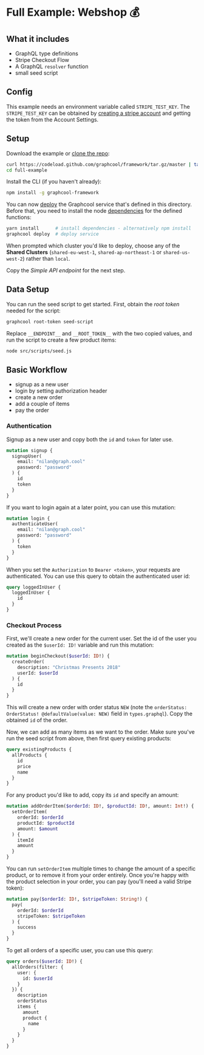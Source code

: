 # Full Example: Webshop :moneybag:

## What it includes

- GraphQL type definitions
- Stripe Checkout Flow
- A GraphQL `resolver` function
- small seed script

## Config

This example needs an environment variable called `STRIPE_TEST_KEY`.
The `STRIPE_TEST_KEY` can be obtained by [creating a stripe account](https://dashboard.stripe.com/register) and getting the token from the Account Settings.

## Setup

Download the example or [clone the repo](https://github.com/graphcool/framework):

```sh
curl https://codeload.github.com/graphcool/framework/tar.gz/master | tar -xz --strip=2 framework-master/examples/full-example
cd full-example
```

Install the CLI (if you haven't already):

```sh
npm install -g graphcool-framework
```

You can now [deploy](https://graph.cool/docs/reference/graphcool-cli/commands-aiteerae6l#graphcool-deploy) the Graphcool service that's defined in this directory. Before that, you need to install the node [dependencies](package.json#L14) for the defined functions:

```sh
yarn install      # install dependencies - alternatively npm install
graphcool deploy  # deploy service
```

When prompted which cluster you'd like to deploy, choose any of the **Shared Clusters** (`shared-eu-west-1`, `shared-ap-northeast-1` or `shared-us-west-2`) rather than `local`.

Copy the _Simple API endpoint_ for the next step.

## Data Setup

You can run the seed script to get started. First, obtain the _root token_ needed for the script:

```sh
graphcool root-token seed-script
```

Replace `__ENDPOINT__` and `__ROOT_TOKEN__` with the two copied values, and run the script to create a few product items:

```sh
node src/scripts/seed.js
```

## Basic Workflow

* signup as a new user
* login by setting authorization header
* create a new order
* add a couple of items
* pay the order

### Authentication

Signup as a new user and copy both the `id` and `token` for later use.

```graphql
mutation signup {
  signupUser(
    email: "nilan@graph.cool"
    password: "password"
  ) {
    id
    token
  }
}
```

If you want to login again at a later point, you can use this mutation:

```graphql
mutation login {
  authenticateUser(
    email: "nilan@graph.cool"
    password: "password"
  ) {
    token
  }
}
```

When you set the `Authorization` to `Bearer <token>`, your requests are authenticated. You can use this query to obtain the authenticated user id:

```graphql
query loggedInUser {
  loggedInUser {
    id
  }
}
```

### Checkout Process

First, we'll create a new order for the current user. Set the id of the user you created as the `$userId: ID!` variable and run this mutation:

```graphql
mutation beginCheckout($userId: ID!) {
  createOrder(
    description: "Christmas Presents 2018"
    userId: $userId
  ) {
    id
  }
}
```

This will create a new order with order status `NEW` (note the `orderStatus: OrderStatus! @defaultValue(value: NEW)` field in `types.graphql`). Copy the obtained `id` of the order.

Now, we can add as many items as we want to the order. Make sure you've run the seed script from above, then first query existing products:

```graphql
query existingProducts {
  allProducts {
    id
    price
    name
  }
}
```

For any product you'd like to add, copy its `id` and specify an amount:

```graphql
mutation addOrderItem($orderId: ID!, $productId: ID!, amount: Int!) {
  setOrderItem(
    orderId: $orderId
    productId: $productId
    amount: $amount
  ) {
    itemId
    amount
  }
}
```

You can run `setOrderItem` multiple times to change the amount of a specific product, or to remove it from your order entirely.
Once you're happy with the product selection in your order, you can pay (you'll need a valid Stripe token):

```graphql
mutation pay($orderId: ID!, $stripeToken: String!) {
  pay(
    orderId: $orderId
    stripeToken: $stripeToken
  ) {
    success
  }
}
```

To get all orders of a specific user, you can use this query:

```graphql
query orders($userId: ID!) {
  allOrders(filter: {
    user: {
      id: $userId
    }
  }) {
    description
    orderStatus
    items {
      amount
      product {
        name
      }
    }
  }
}
```
